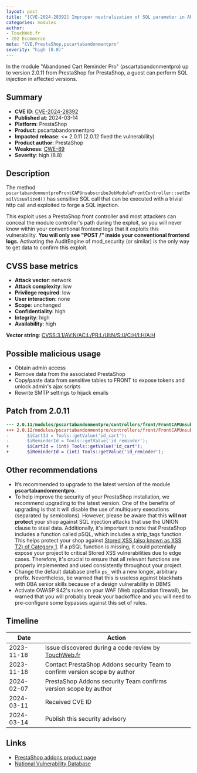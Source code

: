 ```yaml
---
layout: post
title: "[CVE-2024-28392] Improper neutralization of SQL parameter in Abandoned Cart Reminder Pro module for PrestaShop"
categories: modules
author:
- TouchWeb.fr
- 202 Ecommerce
meta: "CVE,PrestaShop,pscartabandonmentpro"
severity: "high (8.8)"
---
```


In the module "Abandoned Cart Reminder Pro" (pscartabandonmentpro) up to version 2.0.11 from PrestaShop for PrestaShop, a guest can perform SQL injection in affected versions.


## Summary

* **CVE ID**: [CVE-2024-28392](https://cve.mitre.org/cgi-bin/cvename.cgi?name=CVE-2024-28392)
* **Published at**: 2024-03-14
* **Platform**: PrestaShop
* **Product**: pscartabandonmentpro
* **Impacted release**: <= 2.0.11 (2.0.12 fixed the vulnerability)
* **Product author**: PrestaShop
* **Weakness**: [CWE-89](https://cwe.mitre.org/data/definitions/89.html)
* **Severity**: high (8.8)

## Description

The method `pscartabandonmentproFrontCAPUnsubscribeJobModuleFrontController::setEmailVisualized()` has sensitive SQL call that can be executed with a trivial http call and exploited to forge a SQL injection.

This exploit uses a PrestaShop front controller and most attackers can conceal the module controller's path during the exploit, so you will never know within your conventional frontend logs that it exploits this vulnerability. **You will only see "POST /" inside your conventional frontend logs.** Activating the AuditEngine of mod_security (or similar) is the only way to get data to confirm this exploit.


## CVSS base metrics

* **Attack vector**: network
* **Attack complexity**: low
* **Privilege required**: low
* **User interaction**: none
* **Scope**: unchanged
* **Confidentiality**: high
* **Integrity**: high
* **Availability**: high

**Vector string**: [CVSS:3.1/AV:N/AC:L/PR:L/UI:N/S:U/C:H/I:H/A:H](https://nvd.nist.gov/vuln-metrics/cvss/v3-calculator?vector=AV:N/AC:L/PR:L/UI:N/S:U/C:H/I:H/A:H)

## Possible malicious usage

* Obtain admin access
* Remove data from the associated PrestaShop
* Copy/paste data from sensitive tables to FRONT to expose tokens and unlock admin's ajax scripts
* Rewrite SMTP settings to hijack emails


## Patch from 2.0.11

```diff
--- 2.0.11/modules/pscartabandonmentpro/controllers/front/FrontCAPUnsubscribeJob.php
+++ 2.0.12/modules/pscartabandonmentpro/controllers/front/FrontCAPUnsubscribeJob.php
-       $iCartId = Tools::getValue('id_cart');
-       $iReminderId = Tools::getValue('id_reminder');
+       $iCartId = (int) Tools::getValue('id_cart');
+       $iReminderId = (int) Tools::getValue('id_reminder');
```


## Other recommendations

* It’s recommended to upgrade to the latest version of the module **pscartabandonmentpro**.
* To help improve the security of your PrestaShop installation, we recommend upgrading to the latest version. One of the benefits of upgrading is that it will disable the use of multiquery executions (separated by semicolons). However, please be aware that this **will not protect** your shop against SQL injection attacks that use the UNION clause to steal data. Additionally, it's important to note that PrestaShop includes a function called pSQL, which includes a strip_tags function. This helps protect your shop against [Stored XSS (also known as XSS T2) of Category 1](https://security.friendsofpresta.org/modules/2023/02/07/stored-xss.html). If a pSQL function is missing, it could potentially expose your project to critical Stored XSS vulnerabilities due to edge cases. Therefore, it's crucial to ensure that all relevant functions are properly implemented and used consistently throughout your project.
* Change the default database prefix `ps_` with a new longer, arbitrary prefix. Nevertheless, be warned that this is useless against blackhats with DBA senior skills because of a design vulnerability in DBMS
* Activate OWASP 942's rules on your WAF (Web application firewall), be warned that you will probably break your backoffice and you will need to pre-configure some bypasses against this set of rules.

## Timeline

| Date | Action |
|--|--|
| 2023-11-18 | Issue discovered during a code review by [TouchWeb.fr](https://www.touchweb.fr) |
| 2023-11-18 | Contact PrestaShop Addons security Team to confirm version scope by author |
| 2024-02-07 | PrestaShop Addons security Team confirms version scope by author |
| 2024-03-11 | Received CVE ID |
| 2024-03-14 | Publish this security advisory |

## Links

* [PrestaShop addons product page](https://addons.prestashop.com/en/remarketing-shopping-cart-abandonment/16535-abandoned-cart-reminder-pro.html)
* [National Vulnerability Database](https://nvd.nist.gov/vuln/detail/CVE-2024-28392)
